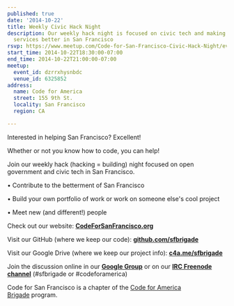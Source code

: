 ```yaml
---
published: true
date: '2014-10-22'
title: Weekly Civic Hack Night
description: Our weekly hack night is focused on civic tech and making government
  services better in San Francisco
rsvp: https://www.meetup.com/Code-for-San-Francisco-Civic-Hack-Night/events/201350422/
start_time: 2014-10-22T18:30:00-07:00
end_time: 2014-10-22T21:00:00-07:00
meetup:
  event_id: dzrrxhysnbdc
  venue_id: 6325852
address:
  name: Code for America
  street: 155 9th St.
  locality: San Francisco
  region: CA

---
```

<!-- imported via scripts/generate-events-from-meetup -->
<p>Interested in helping San Francisco? Excellent!</p> <p>Whether or not you know how to code, you can help! </p> <p>Join our weekly hack (hacking = building) night focused on open government and civic tech in San Francisco. </p> <p>• Contribute to the betterment of San Francisco</p> <p>• Build your own portfolio of work or work on someone else's cool project</p> <p>• Meet new (and different!) people</p> <p>


Check out our website: <a href="http://www.codeforsanfrancisco.org"><b>CodeForSanFrancisco.org</b></a></p> <p>Visit our GitHub (where we keep our code): <a href="https://www.github.com/sfbrigade"><b>github.com/sfbrigade</b></a></p> <p>Visit our Google Drive (where we keep our project info): <a href="http://c4a.me/sfbrigade"><b>c4a.me/sfbrigade</b></a></p> <p>Join the discussion online in our <a href="https://groups.google.com/forum/#!forum/code-for-san-francisco"><b>Google Group</b></a> or on our <a href="http://webchat.freenode.net/"><b>IRC Freenode channel</b></a> (#sfbrigade or #codeforamerica) </p> <p>


Code for San Francisco is a chapter of the <a href="http://brigade.codeforamerica.org/">Code for America Brigade</a> program.</p> 
